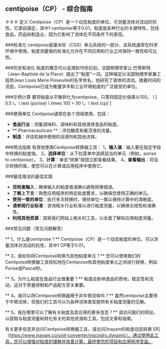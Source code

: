 ## centipoise（CP） - 综合指南

＃＃＃ 定义
Centipoise（CP）是一个动态粘度的单位，可测量流体对流动的抗性。它源自镇定，其中1 centipoise等于0.01。粘度是各种行业的关键特性，包括食品，药品和制造业，因为它影响了流体在不同条件下的表现。

###标准化
centipoise是厘米秒（CGS）单元系统的一部分，该系统通常在科学环境中使用。粘度测量值的标准化允许在不同应用和行业之间保持一致性和可比性。

###历史和进化
粘度的概念可以追溯到19世纪初，法国物理学家让·巴蒂斯特（Jean-Baptiste de la Place）提出了“粘度”一词。这种镇定以法国物理学家兼工程师Jean Louis Marie Poiseuille的名字命名，他研究了液体的流动。随着时间的流逝，Centipoise已成为衡量学术和工业环境粘度的广泛接受的单位。

###示例计算
要将粘度从平衡转化为centipoise，只需将固定价值乘以100。
\ [
0.5 \，\ text {porise} \ times 100 = 50 \，\ text {cp}
\]

###使用单位
Centipoise通常在各个领域使用，包括：
-  **食品行业**：测量调味料，调味料和其他液体食品的粘度。
-  ** Pharmaceuticals **：评估糖浆和悬浮液的流量。
-  **制造**：评估机械中使用的润滑剂和其他流体。

###用法指南
有效地使用Centipoise转换器工具：
1。**输入值**：输入要在指定字段中转换的粘度值。
2。**选择单位**：从下拉菜单中选择适当的单元（例如，porise to centipoise）。
3。**计算**：单击“转换”按钮立即查看结果。
4。**查看输出**：将显示转换的值，使您可以在计算或应用程序中使用它。

###最佳用法的最佳实践
-  **双检查输入**：确保输入的粘度值准确以避免转换错误。
-  **了解上下文**：熟悉应用程序的特定粘度要求，以确保您使用正确的单元。
-  **使用一致的单位**：执行多次转换时，保持单位一致以保持计算中的清晰度。
-  **请参阅行业标准**：咨询相关行业标准以进行粘度测量，以确保合规性和准确性。
-  **利用其他资源**：探索我们网站上相关的工具，以全面了解和应用粘度测量。

###常见问题（常见问题解答）

** 1。什么是centipoise？**
Centipoise（CP）是一个动态粘度的单位，可以测量流体对流动的抗性，其中1 CP等于0.01。

** 2。我如何将Centipoise转换为其他粘度单元？**
您可以使用我们的Centipoise转换器工具轻松地在Centipoise和其他粘度单元之间进行转换，例如Porise或Pascal秒。

** 3。为什么粘度在食品行业很重要？**
粘度会影响食品的质地，稳定性和流动，这对于质量控制和产品配方至关重要。

** 4。我可以将Centipoise转换器用于非牛顿流体吗？**
虽然centipoise主要用于牛顿流体，但我们的工具可以为各种流体类型提供有关粘度测量的见解。

** 5。我在哪里可以了解有关粘度及其应用的更多信息？**
请访问我们的网站，以获取与粘度测量和转化有关的其他资源和工具，包括文章和指南。

有关更多信息并访问Centipoise转换器工具，请访问[Inayam的粘度动态转换 ER]（https://www.inayam.co/unit-converter/viscosity_dynamic）。通过使用此工具，您可以增强对粘度的理解并改善计算，最终使您的项目和应用程序受益。